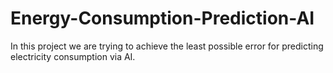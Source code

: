 # Energy-Consumption-Prediction-AI
In this project we are trying to achieve the least possible error for predicting electricity consumption via AI.
